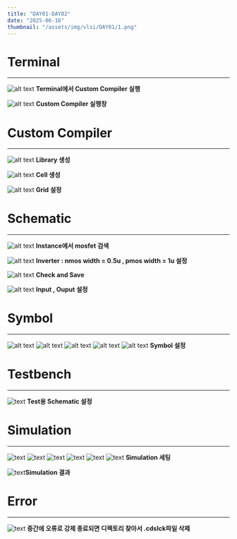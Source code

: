 ```yaml
---
title: "DAY01-DAY02"
date: "2025-06-16"
thumbnail: "/assets/img/vlsi/DAY01/1.png"
---
```


# Terminal
---
![alt text](../../../assets/img/vlsi/DAY01/1.png) **Terminal에서 Custom Compiler 실행**

![alt text](../../../assets/img/vlsi/DAY01/2.png) **Custom Compiler 실행창**

# Custom Compiler
---
![alt text](../../../assets/img/vlsi/DAY01/3.png) **Library 생성**

![alt text](../../../assets/img/vlsi/DAY01/4.png) **Cell 생성**

![alt text](../../../assets/img/vlsi/DAY01/5.png) **Grid 설정**

# Schematic
---
![alt text](../../../assets/img/vlsi/DAY01/6.png) **Instance에서 mosfet 검색**

![alt text](../../../assets/img/vlsi/DAY01/10.png) **Inverter : nmos width = 0.5u , pmos width = 1u 설정**

![alt text](../../../assets/img/vlsi/DAY01/11.png) **Check and Save**

![alt text](../../../assets/img/vlsi/DAY01/12.png) **Input , Ouput 설정**

# Symbol
---
![alt text](../../../assets/img/vlsi/DAY01/13.png) 
![alt text](../../../assets/img/vlsi/DAY01/14.png) 
![alt text](../../../assets/img/vlsi/DAY01/15.png) 
![alt text](../../../assets/img/vlsi/DAY01/16.png) 
![alt text](../../../assets/img/vlsi/DAY01/17.png) **Symbol 설정**

# Testbench
---
![text](../../../assets/img/vlsi/DAY01/18.png) **Test용 Schematic 설정**

# Simulation
---
![text](../../../assets/img/vlsi/DAY01/19.png) 
![text](../../../assets/img/vlsi/DAY01/20.png) 
![text](../../../assets/img/vlsi/DAY01/21.png) 
![text](../../../assets/img/vlsi/DAY01/22.png) 
![text](../../../assets/img/vlsi/DAY01/23.png) 
![text](../../../assets/img/vlsi/DAY01/24.png) **Simulation 세팅**

![text](../../../assets/img/vlsi/DAY01/25.png)**Simulation 결과**

# Error
---
![text](../../../assets/img/vlsi/DAY01/onlyread수정법.png) **중간에 오류로 강제 종료되면 디렉토리 찾아서 .cdslck파일 삭제**
